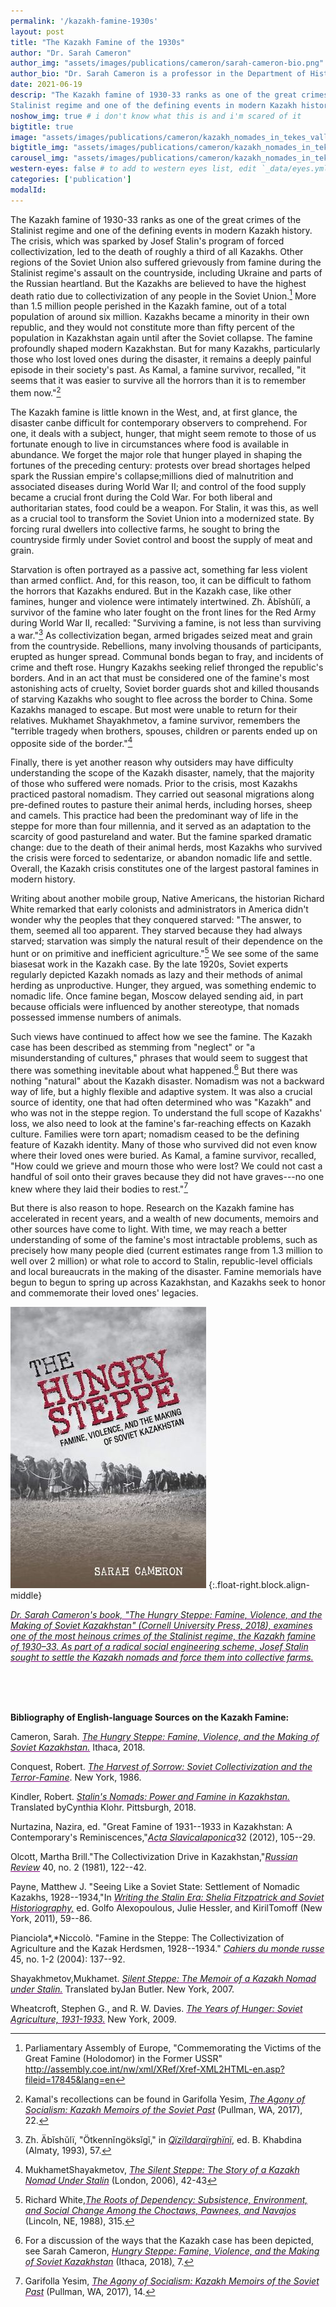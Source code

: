 ```yaml
---
permalink: '/kazakh-famine-1930s'
layout: post
title: "The Kazakh Famine of the 1930s"
author: "Dr. Sarah Cameron"
author_img: "assets/images/publications/cameron/sarah-cameron-bio.png"
author_bio: "Dr. Sarah Cameron is a professor in the Department of History at the University of Maryland. Her research interests include genocide and crimes against humanity, environmental history and the societies and cultures of Central Asia."
date: 2021-06-19
descrip: "The Kazakh famine of 1930-33 ranks as one of the great crimes of the
Stalinist regime and one of the defining events in modern Kazakh history." # for opengraph and carousel
noshow_img: true # i don't know what this is and i'm scared of it
bigtitle: true
image: "assets/images/publications/cameron/kazakh_nomades_in_tekes_valley_1926.jpg"
bigtitle_img: "assets/images/publications/cameron/kazakh_nomades_in_tekes_valley_1926.jpg" # for opengraph
carousel_img: "assets/images/publications/cameron/kazakh_nomades_in_tekes_valley_1926.jpg" # for carousel
western-eyes: false # to add to western eyes list, edit `_data/eyes.yml`
categories: ['publication']
modalId:
---
```



<style>

figure {
    margin: 5px; 
}

.author-image {
   height: 300px;  
}

em {
    text-decoration: underline;
    text-decoration-color: purple;
}

.no-decoration {
    text-decoration: none;
}

blockquote {
    text-align: left;
    font-size: .9em;
    color: #40407a;
    font-style: italic;
    margin-left: 2%;
    margin-right: 5%;
    text-decoration: none !important;
}

@media (max-width: 767.98px) {

header.bigtitle_img {
    background-position: center top !important;
}

}

</style>

The Kazakh famine of 1930-33 ranks as one of the great crimes of the
Stalinist regime and one of the defining events in modern Kazakh
history. The crisis, which was sparked by Josef Stalin's program of
forced collectivization, led to the death of roughly a third of all
Kazakhs. Other regions of the Soviet Union also suffered grievously from
famine during the Stalinist regime's assault on the countryside,
including Ukraine and parts of the Russian heartland. But the Kazakhs
are believed to have the highest death ratio due to collectivization of
any people in the Soviet Union.[^1] More than 1.5 million people perished
in the Kazakh famine, out of a total population of around six million.
Kazakhs became a minority in their own republic, and they would not
constitute more than fifty percent of the population in Kazakhstan again
until after the Soviet collapse. The famine profoundly shaped modern
Kazakhstan. But for many Kazakhs, particularly those who lost loved ones
during the disaster, it remains a deeply painful episode in their
society's past. As Kamal, a famine survivor, recalled, "it seems that it
was easier to survive all the horrors than it is to remember them
now."[^2]

The Kazakh famine is little known in the West, and, at first glance, the
disaster canbe difficult for contemporary observers to comprehend. For
one, it deals with a subject, hunger, that might seem remote to those of
us fortunate enough to live in circumstances where food is available in
abundance. We forget the major role that hunger played in shaping the
fortunes of the preceding century: protests over bread shortages helped
spark the Russian empire's collapse;millions died of malnutrition and
associated diseases during World War II; and control of the food supply
became a crucial front during the Cold War. For both liberal and
authoritarian states, food could be a weapon. For Stalin, it was this, as
well as a crucial tool to transform the Soviet Union into a modernized
state. By forcing rural dwellers into collective farms, he sought to
bring the countryside firmly under Soviet control and boost the supply
of meat and grain.

Starvation is often portrayed as a passive act, something far less
violent than armed conflict. And, for this reason, too, it can be
difficult to fathom the horrors that Kazakhs endured. But in the Kazakh
case, like other famines, hunger and violence were intimately
intertwined. Zh. Äbĭshŭlï, a survivor of the famine who later fought on
the front lines for the Red Army during World War II, recalled:
"Surviving a famine, is not less than surviving a war."[^3] As
collectivization began, armed brigades seized meat and grain from the
countryside. Rebellions, many involving thousands of
participants, erupted as hunger spread. Communal bonds began to fray, and
incidents of crime and theft rose. Hungry Kazakhs seeking relief
thronged the republic's borders. And in an act that must be considered
one of the famine's most astonishing acts of cruelty, Soviet border
guards shot and killed thousands of starving Kazakhs who sought to flee
across the border to China. Some Kazakhs managed to escape. But most were
unable to return for their relatives. Mukhamet Shayakhmetov, a famine
survivor, remembers the "terrible tragedy when brothers, spouses,
children or parents ended up on opposite side of the border."[^4]

Finally, there is yet another reason why outsiders may have difficulty
understanding the scope of the Kazakh disaster, namely, that the
majority of those who suffered were nomads. Prior to the crisis, most
Kazakhs practiced pastoral nomadism. They carried out seasonal migrations
along pre-defined routes to pasture their animal herds, including
horses, sheep and camels. This practice had been the predominant way of
life in the steppe for more than four millennia, and it served as an
adaptation to the scarcity of good pastureland and water. But the famine
sparked dramatic change: due to the death of their animal herds, most
Kazakhs who survived the crisis were forced to sedentarize, or abandon
nomadic life and settle. Overall, the Kazakh crisis constitutes one of
the largest pastoral famines in modern history.

Writing about another mobile group, Native Americans, the historian
Richard White remarked that early colonists and administrators in
America didn't wonder why the peoples that they conquered starved: "The
answer, to them, seemed all too apparent. They starved because they had
always starved; starvation was simply the natural result of their
dependence on the hunt or on primitive and inefficient agriculture."[^5]
We see some of the same biasesat work in the Kazakh case. By the late
1920s, Soviet experts regularly depicted Kazakh nomads as lazy and their
methods of animal herding as unproductive. Hunger, they argued, was
something endemic to nomadic life. Once famine began, Moscow delayed
sending aid, in part because officials were influenced by another
stereotype, that nomads possessed immense numbers of animals.

Such views have continued to affect how we see the famine. The Kazakh
case has been described as stemming from "neglect" or "a
misunderstanding of cultures," phrases that would seem to suggest that
there was something inevitable about what happened.[^6] But there was
nothing "natural" about the Kazakh disaster. Nomadism was not a backward
way of life, but a highly flexible and adaptive system. It was also a
crucial source of identity, one that had often determined who was
"Kazakh" and who was not in the steppe region. To understand the full
scope of Kazakhs' loss, we also need to look at the famine's far-reaching
effects on Kazakh culture. Families were torn apart; nomadism ceased to
be the defining feature of Kazakh identity. Many of those who survived
did not even know where their loved ones were buried. As Kamal, a famine
survivor, recalled, "How could we grieve and mourn those who were lost?
We could not cast a handful of soil onto their graves because they did
not have graves---no one knew where they laid their bodies to rest."[^7]

But there is also reason to hope. Research on the Kazakh famine has
accelerated in recent years, and a wealth of new documents, memoirs and
other sources have come to light. With time, we may reach a better
understanding of some of the famine's most intractable problems, such as
precisely how many people died (current estimates range from 1.3 million
to well over 2 million) or what role to accord to Stalin, republic-level
officials and local bureaucrats in the making of the disaster. Famine
memorials have begun to begun to spring up across Kazakhstan, and
Kazakhs seek to honor and commemorate their loved ones' legacies.


![](assets/images/publications/cameron/hungry-steppe-cameron.jpeg)
{:.float-right.block.align-middle}


_Dr. Sarah Cameron's book, "The Hungry Steppe: Famine, Violence, and the Making of Soviet Kazakhstan" (Cornell University Press, 2018), examines one of the most heinous crimes of the Stalinist regime, the Kazakh famine of 1930–33. As part of a radical social engineering scheme, Josef Stalin sought to settle the Kazakh nomads and force them into collective farms._


<br>
<br>
<br>

**Bibliography of English-language Sources on the Kazakh Famine:**

Cameron, Sarah. *The Hungry Steppe: Famine, Violence, and the Making of
Soviet Kazakhstan.* Ithaca, 2018.

Conquest, Robert. *The Harvest of Sorrow: Soviet Collectivization and the
Terror-Famine*. New York, 1986.

Kindler, Robert. *Stalin's Nomads: Power and Famine in
Kazakhstan.* Translated byCynthia Klohr. Pittsburgh, 2018.

Nurtazina, Nazira, ed. "Great Famine of 1931--1933 in Kazakhstan: A
Contemporary's Reminiscences,"*Acta SlavicaIaponica*32 (2012), 105--29.

Olcott, Martha Brill."The Collectivization Drive in Kazakhstan,"*Russian
Review* 40, no. 2 (1981), 122--42.

Payne, Matthew J. "Seeing Like a Soviet State: Settlement of Nomadic
Kazakhs, 1928--1934,"In *Writing the Stalin Era: Shelia Fitzpatrick and
Soviet Historiography,* ed. Golfo Alexopoulous, Julie Hessler, and
KirilTomoff (New York, 2011), 59--86.

Pianciola*,*Niccolò. "Famine in the Steppe: The Collectivization of
Agriculture and the Kazak Herdsmen, 1928--1934." *Cahiers du monde russe*
45, no. 1-2 (2004): 137--92.

Shayakhmetov,Mukhamet. *Silent Steppe: The Memoir of a Kazakh Nomad under
Stalin.* Translated byJan Butler. New York, 2007.

Wheatcroft, Stephen G., and R. W. Davies. *The Years of Hunger: Soviet
Agriculture, 1931-1933.* New York, 2009.


[^1]: Parliamentary Assembly of Europe, "Commemorating the Victims of
    the Great Famine (Holodomor) in the Former USSR"
    http://assembly.coe.int/nw/xml/XRef/Xref-XML2HTML-en.asp?fileid=17845&lang=en

[^2]: Kamal's recollections can be found in Garifolla Yesim, *The Agony
    of Socialism: Kazakh Memoirs of the Soviet Past* (Pullman, WA,
    2017), 22.

[^3]: Zh. Äbĭshŭlï, "Ötkennĭngöksĭgĭ," in *Qïzïldarqïrghïnï*, ed. B.
    Khabdina (Almaty, 1993), 57.

[^4]: MukhametShayakmetov, *The Silent Steppe: The Story of a Kazakh
    Nomad Under Stalin* (London, 2006), 42-43

[^5]: Richard White,*The Roots of Dependency: Subsistence, Environment,
    and Social Change Among the Choctaws, Pawnees, and Navajos*
    (Lincoln, NE, 1988), 315.

[^6]: For a discussion of the ways that the Kazakh case has been
    depicted, see Sarah Cameron, *Hungry Steppe: Famine, Violence, and
    the Making of Soviet Kazakhstan* (Ithaca, 2018)*,* 7.

[^7]: Garifolla Yesim, *The Agony of Socialism: Kazakh Memoirs of the
    Soviet Past* (Pullman, WA, 2017), 14.